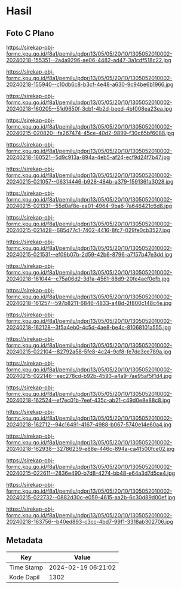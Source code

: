# Hasil

## Foto C Plano

https://sirekap-obj-formc.kpu.go.id/f8a1/pemilu/pdpr/13/05/05/20/10/1305052010002-20240218-155351--2a4a9296-ae06-4482-ad47-3a1cdf518c22.jpg

https://sirekap-obj-formc.kpu.go.id/f8a1/pemilu/pdpr/13/05/05/20/10/1305052010002-20240218-155940--c10db6c8-b3cf-4e48-a630-9c94be6b1966.jpg

https://sirekap-obj-formc.kpu.go.id/f8a1/pemilu/pdpr/13/05/05/20/10/1305052010002-20240218-160205--51d9650f-3cb1-4b2d-beed-4bf008ea23ea.jpg

https://sirekap-obj-formc.kpu.go.id/f8a1/pemilu/pdpr/13/05/05/20/10/1305052010002-20240215-020820--fa267474-45ce-40d2-9899-f30c65bf6088.jpg

https://sirekap-obj-formc.kpu.go.id/f8a1/pemilu/pdpr/13/05/05/20/10/1305052010002-20240218-160521--5d9c913a-894a-4eb5-af24-ecf9d24f7b47.jpg

https://sirekap-obj-formc.kpu.go.id/f8a1/pemilu/pdpr/13/05/05/20/10/1305052010002-20240215-021057--06314446-b928-484b-a379-1591361a3028.jpg

https://sirekap-obj-formc.kpu.go.id/f8a1/pemilu/pdpr/13/05/05/20/10/1305052010002-20240215-021331--55d0af8e-ea01-4964-9ba6-7a646421c6d8.jpg

https://sirekap-obj-formc.kpu.go.id/f8a1/pemilu/pdpr/13/05/05/20/10/1305052010002-20240215-021428--685d77c1-7402-4416-8fc7-029fe0cb3527.jpg

https://sirekap-obj-formc.kpu.go.id/f8a1/pemilu/pdpr/13/05/05/20/10/1305052010002-20240215-021531--ef09b07b-2d59-42b6-8796-a7157b47e3dd.jpg

https://sirekap-obj-formc.kpu.go.id/f8a1/pemilu/pdpr/13/05/05/20/10/1305052010002-20240218-161044--c75a06d2-3d1a-4561-88d9-20fe4aef0efb.jpg

https://sirekap-obj-formc.kpu.go.id/f8a1/pemilu/pdpr/13/05/05/20/10/1305052010002-20240218-161257--597b8211-6846-4833-a48d-2f800c148c4e.jpg

https://sirekap-obj-formc.kpu.go.id/f8a1/pemilu/pdpr/13/05/05/20/10/1305052010002-20240218-162128--3f5a4eb0-4c5d-4ae8-be4c-81068101a555.jpg

https://sirekap-obj-formc.kpu.go.id/f8a1/pemilu/pdpr/13/05/05/20/10/1305052010002-20240215-022104--82792a58-5fe8-4c24-9cf8-fe7dc3ee789a.jpg

https://sirekap-obj-formc.kpu.go.id/f8a1/pemilu/pdpr/13/05/05/20/10/1305052010002-20240215-022146--eec278cd-b92b-4593-a4a9-7ae95af5f1d4.jpg

https://sirekap-obj-formc.kpu.go.id/f8a1/pemilu/pdpr/13/05/05/20/10/1305052010002-20240218-162524--ef7ec01b-7eef-435c-ab21-c49d0e8e88c8.jpg

https://sirekap-obj-formc.kpu.go.id/f8a1/pemilu/pdpr/13/05/05/20/10/1305052010002-20240218-162712--94c16491-4167-4988-b067-5740e14e60a4.jpg

https://sirekap-obj-formc.kpu.go.id/f8a1/pemilu/pdpr/13/05/05/20/10/1305052010002-20240218-162938--32786239-e88e-446c-894a-ca41500fce02.jpg

https://sirekap-obj-formc.kpu.go.id/f8a1/pemilu/pdpr/13/05/05/20/10/1305052010002-20240215-022611--2836e490-b7d8-4274-bb48-e64a3d7d5ce4.jpg

https://sirekap-obj-formc.kpu.go.id/f8a1/pemilu/pdpr/13/05/05/20/10/1305052010002-20240215-022732--0882d30c-e059-4615-aa2b-6c30d89d00ef.jpg

https://sirekap-obj-formc.kpu.go.id/f8a1/pemilu/pdpr/13/05/05/20/10/1305052010002-20240218-163756--b40ed893-c3cc-4bd7-99f1-3318ab302706.jpg


## Metadata

| Key        | Value               |
| ---------- | ------------------- |
| Time Stamp | 2024-02-19 06:21:02 |
| Kode Dapil | 1302                |



